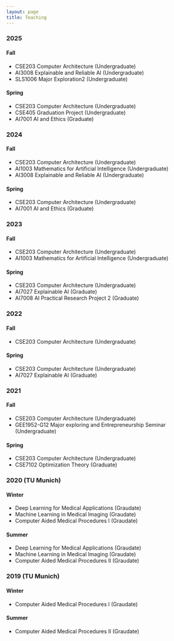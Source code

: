 ```yaml
---
layout: page
title: Teaching
---
```


### 2025
#### Fall
- CSE203 Computer Architecture (Undergraduate) 
- AI3008 Explainable and Reliable AI (Undergraduate)
- SLS1006 Major Exploration2 (Undergraduate)
  
#### Spring
- CSE203 Computer Architecture (Undergraduate)
- CSE405 Graduation Project (Undergraduate)
- AI7001 AI and Ethics (Graduate)
  
### 2024
#### Fall
- CSE203 Computer Architecture (Undergraduate) 
- AI1003 Mathematics for Artificial Intelligence (Undergraduate)              
- AI3008 Explainable and Reliable AI (Undergraduate)

#### Spring
- CSE203 Computer Architecture (Undergraduate)
- AI7001 AI and Ethics (Graduate)
  
### 2023
#### Fall
- CSE203 Computer Architecture (Undergraduate)
- AI1003 Mathematics for Artificial Intelligence (Undergraduate)

#### Spring
- CSE203 Computer Architecture (Undergraduate)
- AI7027 Explainable AI (Graduate)
- AI7008 AI Practical Research Project 2 (Graduate)
 
### 2022
#### Fall
- CSE203 Computer Architecture (Undergraduate)

#### Spring
- CSE203 Computer Architecture (Undergraduate)
- AI7027 Explainable AI (Graduate)


### 2021
#### Fall
- CSE203 Computer Architecture (Undergraduate)
- GEE1952-G12	Major exploring and Entrepreneurship Seminar (Undergraduate)

#### Spring
- CSE203 Computer Architecture (Undergraduate)
- CSE7102 Optimization Theory (Graduate)

### 2020 (TU Munich)
#### Winter
- Deep Learning for Medical Applications (Graudate)
- Machine Learning in Medical Imaging (Graudate)
- Computer Aided Medical Procedures I (Graudate)

#### Summer
- Deep Learning for Medical Applications (Graudate)
- Machine Learning in Medical Imaging (Graudate)
- Computer Aided Medical Procedures II (Graudate)

### 2019 (TU Munich)
#### Winter
- Computer Aided Medical Procedures I (Graudate)
  
#### Summer
- Computer Aided Medical Procedures II (Graudate)
